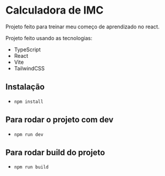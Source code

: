# Calculadora de IMC

Projeto feito para treinar meu começo de aprendizado no react.

Projeto feito usando as tecnologias:

- TypeScript
- React
- Vite
- TailwindCSS

## Instalação
- `npm install`

## Para rodar o projeto com dev
- `npm run dev`

## Para rodar build do projeto
- `npm run build`

